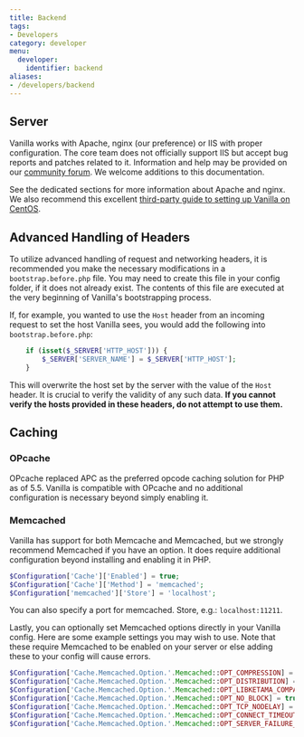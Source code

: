 ```yaml
---
title: Backend
tags:
- Developers
category: developer
menu:
  developer:
    identifier: backend
aliases:
- /developers/backend
---
```

## Server

Vanilla works with Apache, nginx (our preference) or IIS with proper configuration.
The core team does not officially support IIS but accept bug reports and patches related to it.
Information and help may be provided on our [community forum](https://open.vanillaforums.com).
We welcome additions to this documentation.

See the dedicated sections for more information about Apache and nginx. We also recommend this excellent [third-party guide to setting up Vanilla on CentOS](https://www.howtoforge.com/how-to-install-vanilla-forum-on-centos-7/#step-install-nginx-and-configure-nginx-for-matomo).

## Advanced Handling of Headers

To utilize advanced handling of request and networking headers, 
it is recommended you make the necessary modifications in a `bootstrap.before.php` file.
You may need to create this file in your config folder, if it does not already exist.
The contents of this file are executed at the very beginning of Vanilla's bootstrapping process. 

If, for example, you wanted to use the `Host` header from an incoming request to set the host Vanilla sees,
you would add the following into `bootstrap.before.php`:

```php
    if (isset($_SERVER['HTTP_HOST'])) {
        $_SERVER['SERVER_NAME'] = $_SERVER['HTTP_HOST'];
    }
```

This will overwrite the host set by the server with the value of the `Host` header.
It is crucial to verify the validity of any such data. **If you cannot verify the hosts provided in these headers,
do not attempt to use them.**

## Caching

### OPcache

OPcache replaced APC as the preferred opcode caching solution for PHP as of 5.5.
Vanilla is compatible with OPcache and no additional configuration is necessary beyond simply enabling it.

### Memcached

Vanilla has support for both Memcache and Memcached, but we strongly recommend Memcached if you have an option.
It does require additional configuration beyond installing and enabling it in PHP.

```php
$Configuration['Cache']['Enabled'] = true;
$Configuration['Cache']['Method'] = 'memcached';
$Configuration['memcached']['Store'] = 'localhost';
```

You can also specify a port for memcached. Store, e.g.: `localhost:11211`.

Lastly, you can optionally set Memcached options directly in your Vanilla config.
Here are some example settings you may wish to use.
Note that these require Memcached to be enabled on your server or else adding these to your config will cause errors.

```php
$Configuration['Cache.Memcached.Option.'.Memcached::OPT_COMPRESSION] = true;
$Configuration['Cache.Memcached.Option.'.Memcached::OPT_DISTRIBUTION] = Memcached::DISTRIBUTION_CONSISTENT;
$Configuration['Cache.Memcached.Option.'.Memcached::OPT_LIBKETAMA_COMPATIBLE] = true;
$Configuration['Cache.Memcached.Option.'.Memcached::OPT_NO_BLOCK] = true;
$Configuration['Cache.Memcached.Option.'.Memcached::OPT_TCP_NODELAY] = true;
$Configuration['Cache.Memcached.Option.'.Memcached::OPT_CONNECT_TIMEOUT] = 1000;
$Configuration['Cache.Memcached.Option.'.Memcached::OPT_SERVER_FAILURE_LIMIT] = 2;
```
